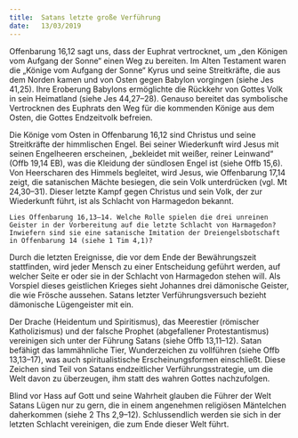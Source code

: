 ```yaml
---
title:  Satans letzte große Verführung
date:   13/03/2019
---
```


Offenbarung 16,12 sagt uns, dass der Euphrat vertrocknet, um „den Königen vom Aufgang der Sonne“ einen Weg zu bereiten. Im Alten Testament waren die „Könige vom Aufgang der Sonne“ Kyrus und seine Streitkräfte, die aus dem Norden kamen und von Osten gegen Babylon vorgingen (siehe Jes 41,25). Ihre Eroberung Babylons ermöglichte die Rückkehr von Gottes Volk in sein Heimatland (siehe Jes 44,27–28). Genauso bereitet das symbolische Vertrocknen des Euphrats den Weg für die kommenden Könige aus dem Osten, die Gottes Endzeitvolk befreien.

Die Könige vom Osten in Offenbarung 16,12 sind Christus und seine Streitkräfte der himmlischen Engel. Bei seiner Wiederkunft wird Jesus mit seinen Engelheeren erscheinen, „bekleidet mit weißer, reiner Leinwand“ (Offb 19,14 EB), was die Kleidung der sündlosen Engel ist (siehe Offb 15,6). Von Heerscharen des Himmels begleitet, wird Jesus, wie Offenbarung 17,14 zeigt, die satanischen Mächte besiegen, die sein Volk unterdrücken (vgl. Mt 24,30–31). Dieser letzte Kampf gegen Christus und sein Volk, der zur Wiederkunft führt, ist als Schlacht von Harmagedon bekannt.

`Lies Offenbarung 16,13–14. Welche Rolle spielen die drei unreinen Geister in der Vorbereitung auf die letzte Schlacht von Harmagedon? Inwiefern sind sie eine satanische Imitation der Dreiengelsbotschaft in Offenbarung 14 (siehe 1 Tim 4,1)?`

Durch die letzten Ereignisse, die vor dem Ende der Bewährungszeit stattfinden, wird jeder Mensch zu einer Entscheidung geführt werden, auf welcher Seite er oder sie in der Schlacht von Harmagedon stehen will. Als Vorspiel dieses geistlichen Krieges sieht Johannes drei dämonische Geister, die wie Frösche aussehen. Satans letzter Verführungsversuch bezieht dämonische Lügengeister mit ein.

Der Drache (Heidentum und Spiritismus), das Meerestier (römischer Katholizismus) und der falsche Prophet (abgefallener Protestantismus) vereinigen sich unter der Führung Satans (siehe Offb 13,11–12). Satan befähigt das lammähnliche Tier, Wunderzeichen zu vollführen (siehe Offb 13,13–17), was auch spiritualistische Erscheinungsformen einschließt. Diese Zeichen sind Teil von Satans endzeitlicher Verführungsstrategie, um die Welt davon zu überzeugen, ihm statt des wahren Gottes nachzufolgen.

Blind vor Hass auf Gott und seine Wahrheit glauben die Führer der Welt Satans Lügen nur zu gern, die in einem angenehmen religiösen Mäntelchen daherkommen (siehe 2 Ths 2,9–12). Schlussendlich werden sie sich in der letzten Schlacht vereinigen, die zum Ende dieser Welt führt.
